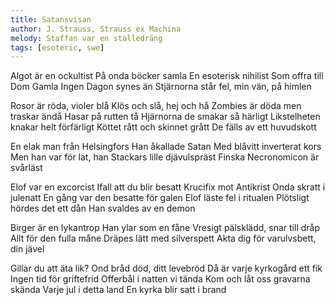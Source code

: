 ```yaml
---
title: Satansvisan
author: J. Strauss, Strauss ex Machina
melody: Staffan var en stalledräng
tags: [esoteric, swe]
---
```


Algot är en ockultist
På onda böcker samla
En esoterisk nihilist
Som offra till Dom Gamla
Ingen Dagon synes än
Stjärnorna står fel, min vän, på himlen

Rosor är röda, violer blå
Klös och slå, hej och hå
Zombies är döda men traskar ändå
Hasar på rutten tå
Hjärnorna de smakar så härligt
Likstelheten knakar helt förfärligt
Köttet rått och skinnet grått
De fälls av ett huvudskott

En elak man från Helsingfors
Han åkallade Satan
Med blåvitt inverterat kors
Men han var för lat, han
Stackars lille djävulspräst
Finska Necronomicon är svårläst

Elof var en excorcist
Ifall att du blir besatt
Krucifix mot Antikrist
Onda skratt i julenatt
En gång var den besatte för galen
Elof läste fel i ritualen
Plötsligt hördes det ett dån
Han svaldes av en demon

Birger är en lykantrop
Han ylar som en fåne
Vresigt pälsklädd, snar till dråp
Allt för den fulla måne
Dräpes lätt med silverspett
Akta dig för varulvsbett, din jävel

Gillar du att äta lik?
Ond bråd död, ditt levebröd
Då är varje kyrkogård ett fik
Ingen tid för griftefrid
Offerbål i natten vi tända
Kom och låt oss gravarna skända
Varje jul i detta land
En kyrka blir satt i brand

